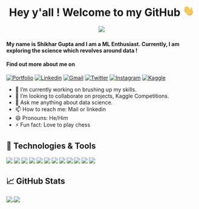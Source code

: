 <h1 align=center> Hey y'all ! Welcome to my GitHub <img src="https://github.com/shikhargupta-in/shikhargupta-in/blob/master/assets/wave.gif" width="30px"></h1>

<!--
**shikhargupta-in/shikhargupta-in** is a ✨ _special_ ✨ repository because its `README.md` (this file) appears on your GitHub profile.

Here are some ideas to get you started: -->

<p align="center">
  <a href="https://github.com/DenverCoder1/readme-typing-svg"><img src="https://readme-typing-svg.herokuapp.com?lines=Computer+Science+Student;DS%20|%20AI%20|%20ML%20Enthusiast;Always%20learning%20new%20things&center=true&width=500&height=50"></a>
</p>

#### My name is Shikhar Gupta and I am a ML Enthusiast. Currently, I am exploring the science which revolves around data !<br> 
#### Find out more about me on

[![Portfolio](https://img.shields.io/website?color=E01818&label=Portfolio&style=flat&up_message=Online&url=http://shikhargupta-in.github.io/)](http://shikhargupta-in.github.io/)
[![Linkedin](https://img.shields.io/badge/shikhar_gupta_in-black?style=flat&logo=Linkedin&logoColor=blue&link=https://www.linkedin.com/in/shikhar-gupta-in/)](https://www.linkedin.com/in/shikhar-gupta-in/)
[![Gmail](https://img.shields.io/badge/shikhargupta_in-black?style=flat&logo=Gmail&logoColor=E01818&link=mailto:shikhargupta013@gmail.com)](mailto:shikhargupta013@gmail.com)
[![Twitter](https://img.shields.io/badge/shikhargupta_in-black?style=flat&logo=Twitter&logoColor=blue&link=https://twitter.com/shikhargupta_in)](https://twitter.com/shikhargupta_in)
[![Instagram](https://img.shields.io/badge/shikhargupta_in-black?style=flat&logo=Instagram&logoColor=pink&link=https://www.instagram.com/shikhargupta_in/)](https://www.instagram.com/shikhargupta_in/)
[![Kaggle](https://img.shields.io/badge/shikhargupta_in-black?style=flat&logo=Kaggle&logoColor=blue&link=https://www.kaggle.com/shikharguptain/)](https://www.kaggle.com/shikharguptain)

- 🔭 I’m currently working on brushing up my skills.
- 👯 I’m looking to collaborate on projects, Kaggle Competitions.
- 💬 Ask me anything about data science.
- 📫 How to reach me: Mail or linkedin
- 😄 Pronouns: He/Him
- ⚡ Fun fact: Love to play chess

## 🔧 Technologies & Tools

![](https://img.shields.io/badge/Code-Python-informational?style=flat&logo=python&logoColor=white&color=E01818)
![](https://img.shields.io/badge/Code-NumPy-informational?style=flat&logo=numpy&logoColor=white&color=E01818)
![](https://img.shields.io/badge/Code-Pandas-informational?style=flat&logo=pandas&logoColor=white&color=E01818)
![](https://img.shields.io/badge/Code-Scikit--learn-informational?style=flat&logo=Scikit--learn&logoColor=white&color=E01818)
![](https://img.shields.io/badge/Viz-Tableau-informational?style=flat&logo=tableau&logoColor=white&color=E01818)
![](https://img.shields.io/badge/Viz-Matplotlib-informational?style=flat&logo=matplotlib&logoColor=white&color=E01818)
![](https://img.shields.io/badge/Viz-Seaborn-informational?style=flat&logo=seaborn&logoColor=white&color=E01818)
![](https://img.shields.io/badge/Viz-Plotly-informational?style=flat&logo=plotly&logoColor=white&color=E01818)
![](https://img.shields.io/badge/Code-SQL-informational?style=flat&logo=mysql&logoColor=white&color=E01818)
![](https://img.shields.io/badge/IDE-JupyterNb-informational?style=flat&logo=jupyter&logoColor=white&color=E01818)
![](https://img.shields.io/badge/Tools-Excel-informational?style=flat&logo=microsoft-excel&logoColor=white&color=E01818)
![](https://img.shields.io/badge/Tools-Powerpoint-informational?style=flat&logo=microsoft-powerpoint&logoColor=white&color=E01818)

## &#x1f4c8; GitHub Stats

<a href="https://github.com/shikhargupta-in/shikhargupta-in">
  <img align="center" src="https://github-readme-stats.vercel.app/api/top-langs/?username=shikhargupta-in&hide=java,html&title_color=FF0000&text_color=ffffff&icon_color=C90522&bg_color=000000" />
</a>

<a href="https://github.com/shikhargupta-in/shikhargupta-in">
    <img align="center" src="https://github-readme-stats.vercel.app/api?username=shikhargupta-in&show_icons=true&line_height=27&title_color=FF0000&icon_color=C90522&text_color=ffffff&bg_color=000000&count_private=true"/> </a>
